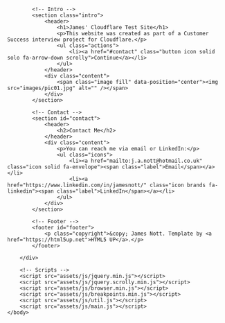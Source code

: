 <!DOCTYPE HTML>
<html>
	<head>
		<title>James' Cloudflare Test Site</title>
		<meta charset="utf-8" />
		<meta name="viewport" content="width=device-width, initial-scale=1, user-scalable=no" />
		<link rel="stylesheet" href="assets/css/main.css" />
		<noscript><link rel="stylesheet" href="assets/css/noscript.css" /></noscript>
	</head>
	<body class="is-preload">
		<!-- Wrapper -->
		<div id="wrapper">

			<!-- Intro -->
			<section class="intro">
				<header>
					<h1>James' Cloudflare Test Site</h1>
					<p>This website was created as part of a Customer Success interview project for Cloudflare.</p>
					<ul class="actions">
						<li><a href="#contact" class="button icon solid solo fa-arrow-down scrolly">Continue</a></li>
					</ul>
				</header>
				<div class="content">
					<span class="image fill" data-position="center"><img src="images/pic01.jpg" alt="" /></span>
				</div>
			</section>

			<!-- Contact -->
			<section id="contact">
				<header>
					<h2>Contact Me</h2>
				</header>
				<div class="content">
					<p>You can reach me via email or LinkedIn:</p>
					<ul class="icons">
						<li><a href="mailto:j.a.nott@hotmail.co.uk" class="icon solid fa-envelope"><span class="label">Email</span></a></li>
						<li><a href="https://www.linkedin.com/in/jamesnott/" class="icon brands fa-linkedin"><span class="label">LinkedIn</span></a></li>
					</ul>
				</div>
			</section>

			<!-- Footer -->
			<footer id="footer">
				<p class="copyright">&copy; James Nott. Template by <a href="https://html5up.net">HTML5 UP</a>.</p>
			</footer>

		</div>

		<!-- Scripts -->
		<script src="assets/js/jquery.min.js"></script>
		<script src="assets/js/jquery.scrolly.min.js"></script>
		<script src="assets/js/browser.min.js"></script>
		<script src="assets/js/breakpoints.min.js"></script>
		<script src="assets/js/util.js"></script>
		<script src="assets/js/main.js"></script>
	</body>
</html>

